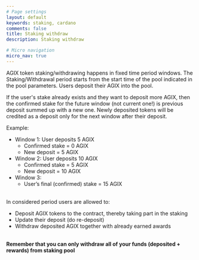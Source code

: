 ```yaml
---
# Page settings
layout: default
keywords: staking, cardano
comments: false
title: Staking withdraw
description: Staking withdraw

# Micro navigation
micro_nav: true
---
```


AGIX token staking/withdrawing happens in fixed time period windows. The Staking/Withdrawal period starts from the start time of the pool indicated in the pool parameters. Users deposit their AGIX into the pool.

If the user's stake already exists and they want to deposit more AGIX, then the confirmed stake for the future window (not current one!) is previous deposit summed up with a new one. Newly deposited tokens will be credited as a deposit only for the next window after their deposit.

Example:

-   Window 1: User deposits 5 AGIX
    -   Confirmed stake = 0 AGIX
    -   New deposit = 5 AGIX
-   Window 2: User deposits 10 AGIX
    -   Confirmed stake = 5 AGIX
    -   New deposit = 10 AGIX
-   Window 3:
    -   User’s final (confirmed) stake = 15 AGIX

<br>
In considered period users are allowed to:

-   Deposit AGIX tokens to the contract, thereby taking part in the staking
-   Update their deposit (do re-deposit)
-   Withdraw deposited AGIX together with already earned awards

<br>
<b>Remember that you can only withdraw all of your funds (deposited + rewards) from staking pool </b>
